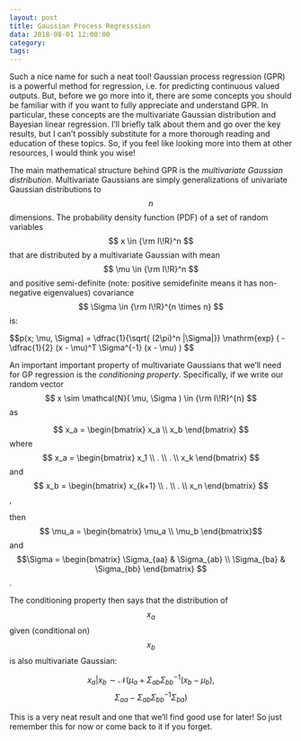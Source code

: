 ```yaml
---
layout: post
title: Gaussian Process Regresssion
data: 2018-08-01 12:00:00 
category: 
tags:
---
```


Such a nice name for such a neat tool! Gaussian process regression (GPR) is a powerful method for regression, i.e. for predicting continuous valued outputs. But, before we go more into it, there are some concepts you should be familiar with if you want to fully appreciate and understand GPR. In particular, these concepts are the multivariate Gaussian distribution and Bayesian linear regression. I’ll briefly talk about them and go over the key results, but I can’t possibly substitute for a more thorough reading and  education of these topics. So, if you feel like looking more into them at other resources, I would think you wise! 

The main mathematical structure behind GPR is the _multivariate Gaussian distribution_. Multivariate Gaussians are simply generalizations of univariate Gaussian distributions to $$n$$ dimensions. The probability density function (PDF) of a set of random variables $$ x \in {\rm I\!R}^n $$ that are distributed by a multivariate Gaussian with mean $$ \mu \in {\rm I\!R}^n $$ and positive semi-definite (note: positive semidefinite means it has non-negative eigenvalues) covariance $$ \Sigma \in {\rm I\!R}^{n \times n} $$ is:
<p> $$p(x; \mu, \Sigma) = \dfrac{1}{\sqrt{ (2\pi)^n |\Sigma|}} \mathrm{exp} ( - \dfrac{1}{2} (x - \mu)^T \Sigma^{-1} (x - \mu) ) $$ </p>

An important important property of multivariate Gaussians that we’ll need for GP regression is the _conditioning property_. Specifically, if we write our random vector $$ x \sim \mathcal{N}( \mu, \Sigma ) \in {\rm I\!R}^{n} $$ as

$$ x_a =
\begin{bmatrix}
x_a \\
x_b
\end{bmatrix} $$
where
$$ x_a =
\begin{bmatrix}
x_1 \\
. \\
. \\
x_k
\end{bmatrix} $$
and 
$$ x_b =
\begin{bmatrix}
x_{k+1} \\
. \\
. \\
x_n
\end{bmatrix} $$
,

then 
$$ \mu_a =
\begin{bmatrix}
\mu_a \\
\mu_b
\end{bmatrix}$$
and 
$$\Sigma = 
\begin{bmatrix}
\Sigma_{aa} & \Sigma_{ab} \\
\Sigma_{ba} & \Sigma_{bb}
\end{bmatrix} $$.

The conditioning property then says that the distribution of $$x_a$$ given (conditional on) $$x_b$$ is also multivariate Gaussian:

$$ x_a | x_b \sim
\mathcal{N}
( \mu_a + \Sigma_{ab} \Sigma_{bb}^{-1} (x_b - \mu_b),$$ $$\Sigma_{aa} - 
\Sigma_{ab}
\Sigma_{bb}^{-1}
\Sigma_{ba}
)$$

This is a very neat result and one that we’ll find good use for later! So just remember this for now or come back to it if you forget.



